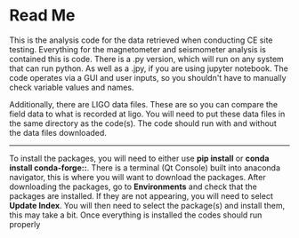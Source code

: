 # Read Me

This is the analysis code for the data retrieved when conducting CE site testing. Everything for the magnetometer and seismometer analysis is contained this is code. There is a .py version, which will run on any system that can run python. As well as a .jpy, if you are using jupyter notebook. The code operates via a GUI and user inputs, so you shouldn't have to manually check variable values and names.

Additionally, there are LIGO data files. These are so you can compare the field data to what is recorded at ligo. You will need to put these data files in the same directory as the code(s). The code should run with and without the data files downloaded.

------------------------------------------------------------------------------------------------------

To install the packages, you will need to either use **pip install** or **conda install conda-forge::**. There is a terminal (Qt Console) built into anaconda navigator, this is where you will want to download the packages.
After downloading the packages, go to **Environments** and check that the packages are installed. If they are not appearing, you will need to select **Update Index**. You will then need to select the package(s) and install them, this may take a bit. Once everything is installed the codes should run properly

